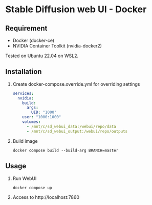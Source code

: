# Stable Diffusion web UI - Docker

## Requirement

* Docker (docker-ce)
* NVIDIA Container Toolkit (nvidia-docker2)

Tested on Ubuntu 22.04 on WSL2.

## Installation

1. Create docker-compose.override.yml for overriding settings

   ```yaml
   services:
     nvidia:
       build:
         args:
           UID: "1000"
       user: "1000:1000"
       volumes:
         - /mnt/c/sd_webui_data:/webui/repo/data
         - /mnt/c/sd_webui_output:/webui/repo/outputs
   ```

2. Build image

       docker compose build --build-arg BRANCH=master

## Usage

1. Run WebUI

       docker compose up

2. Access to http://localhost:7860
